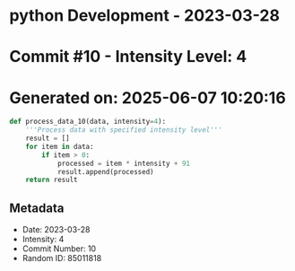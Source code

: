 ﻿# python Development - 2023-03-28
# Commit #10 - Intensity Level: 4
# Generated on: 2025-06-07 10:20:16
```python
def process_data_10(data, intensity=4):
    '''Process data with specified intensity level'''
    result = []
    for item in data:
        if item > 0:
            processed = item * intensity + 91
            result.append(processed)
    return result
```
## Metadata
- Date: 2023-03-28
- Intensity: 4
- Commit Number: 10
- Random ID: 85011818
